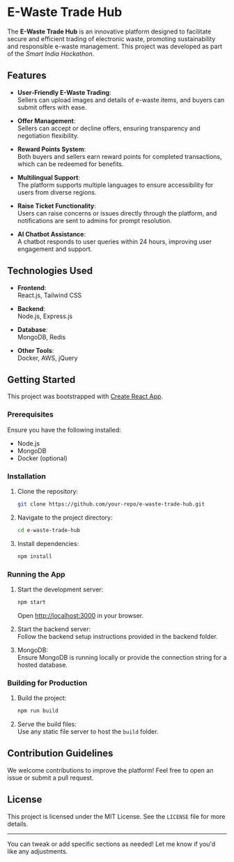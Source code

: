 
# E-Waste Trade Hub

The **E-Waste Trade Hub** is an innovative platform designed to facilitate secure and efficient trading of electronic waste, promoting sustainability and responsible e-waste management. This project was developed as part of the *Smart India Hackathon*.

## Features

- **User-Friendly E-Waste Trading**:  
  Sellers can upload images and details of e-waste items, and buyers can submit offers with ease.

- **Offer Management**:  
  Sellers can accept or decline offers, ensuring transparency and negotiation flexibility.

- **Reward Points System**:  
  Both buyers and sellers earn reward points for completed transactions, which can be redeemed for benefits.

- **Multilingual Support**:  
  The platform supports multiple languages to ensure accessibility for users from diverse regions.

- **Raise Ticket Functionality**:  
  Users can raise concerns or issues directly through the platform, and notifications are sent to admins for prompt resolution.

- **AI Chatbot Assistance**:  
  A chatbot responds to user queries within 24 hours, improving user engagement and support.

## Technologies Used

- **Frontend**:  
  React.js, Tailwind CSS

- **Backend**:  
  Node.js, Express.js

- **Database**:  
  MongoDB, Redis

- **Other Tools**:  
  Docker, AWS, jQuery

## Getting Started

This project was bootstrapped with [Create React App](https://github.com/facebook/create-react-app).

### Prerequisites

Ensure you have the following installed:
- Node.js
- MongoDB
- Docker (optional)

### Installation

1. Clone the repository:  
   ```bash
   git clone https://github.com/your-repo/e-waste-trade-hub.git
   ```
2. Navigate to the project directory:  
   ```bash
   cd e-waste-trade-hub
   ```
3. Install dependencies:  
   ```bash
   npm install
   ```

### Running the App

1. Start the development server:  
   ```bash
   npm start
   ```
   Open [http://localhost:3000](http://localhost:3000) in your browser.

2. Start the backend server:  
   Follow the backend setup instructions provided in the backend folder.

3. MongoDB:  
   Ensure MongoDB is running locally or provide the connection string for a hosted database.

### Building for Production

1. Build the project:  
   ```bash
   npm run build
   ```
2. Serve the build files:  
   Use any static file server to host the `build` folder.

## Contribution Guidelines

We welcome contributions to improve the platform! Feel free to open an issue or submit a pull request.

## License

This project is licensed under the MIT License. See the `LICENSE` file for more details.

---

You can tweak or add specific sections as needed! Let me know if you'd like any adjustments.
